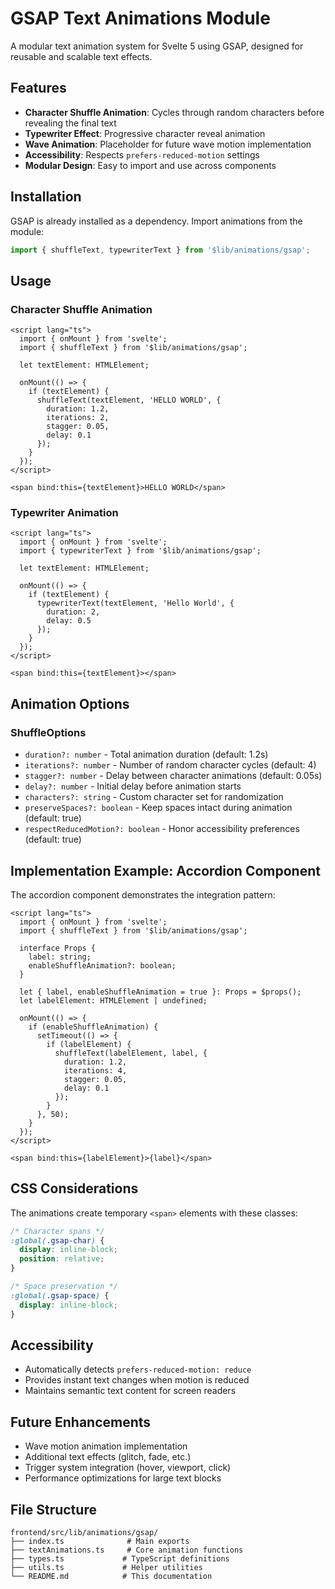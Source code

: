 # GSAP Text Animations Module

A modular text animation system for Svelte 5 using GSAP, designed for reusable and scalable text effects.

## Features

- **Character Shuffle Animation**: Cycles through random characters before revealing the final text
- **Typewriter Effect**: Progressive character reveal animation
- **Wave Animation**: Placeholder for future wave motion implementation
- **Accessibility**: Respects `prefers-reduced-motion` settings
- **Modular Design**: Easy to import and use across components

## Installation

GSAP is already installed as a dependency. Import animations from the module:

```typescript
import { shuffleText, typewriterText } from '$lib/animations/gsap';
```

## Usage

### Character Shuffle Animation

```svelte
<script lang="ts">
  import { onMount } from 'svelte';
  import { shuffleText } from '$lib/animations/gsap';
  
  let textElement: HTMLElement;
  
  onMount(() => {
    if (textElement) {
      shuffleText(textElement, 'HELLO WORLD', {
        duration: 1.2,
        iterations: 2,
        stagger: 0.05,
        delay: 0.1
      });
    }
  });
</script>

<span bind:this={textElement}>HELLO WORLD</span>
```

### Typewriter Animation

```svelte
<script lang="ts">
  import { onMount } from 'svelte';
  import { typewriterText } from '$lib/animations/gsap';
  
  let textElement: HTMLElement;
  
  onMount(() => {
    if (textElement) {
      typewriterText(textElement, 'Hello World', {
        duration: 2,
        delay: 0.5
      });
    }
  });
</script>

<span bind:this={textElement}></span>
```

## Animation Options

### ShuffleOptions

- `duration?: number` - Total animation duration (default: 1.2s)
- `iterations?: number` - Number of random character cycles (default: 4)
- `stagger?: number` - Delay between character animations (default: 0.05s)
- `delay?: number` - Initial delay before animation starts
- `characters?: string` - Custom character set for randomization
- `preserveSpaces?: boolean` - Keep spaces intact during animation (default: true)
- `respectReducedMotion?: boolean` - Honor accessibility preferences (default: true)

## Implementation Example: Accordion Component

The accordion component demonstrates the integration pattern:

```svelte
<script lang="ts">
  import { onMount } from 'svelte';
  import { shuffleText } from '$lib/animations/gsap';
  
  interface Props {
    label: string;
    enableShuffleAnimation?: boolean;
  }
  
  let { label, enableShuffleAnimation = true }: Props = $props();
  let labelElement: HTMLElement | undefined;
  
  onMount(() => {
    if (enableShuffleAnimation) {
      setTimeout(() => {
        if (labelElement) {
          shuffleText(labelElement, label, {
            duration: 1.2,
            iterations: 4,
            stagger: 0.05,
            delay: 0.1
          });
        }
      }, 50);
    }
  });
</script>

<span bind:this={labelElement}>{label}</span>
```

## CSS Considerations

The animations create temporary `<span>` elements with these classes:

```css
/* Character spans */
:global(.gsap-char) {
  display: inline-block;
  position: relative;
}

/* Space preservation */
:global(.gsap-space) {
  display: inline-block;
}
```

## Accessibility

- Automatically detects `prefers-reduced-motion: reduce`
- Provides instant text changes when motion is reduced
- Maintains semantic text content for screen readers

## Future Enhancements

- Wave motion animation implementation
- Additional text effects (glitch, fade, etc.)
- Trigger system integration (hover, viewport, click)
- Performance optimizations for large text blocks

## File Structure

```
frontend/src/lib/animations/gsap/
├── index.ts              # Main exports
├── textAnimations.ts     # Core animation functions
├── types.ts             # TypeScript definitions
├── utils.ts             # Helper utilities
└── README.md            # This documentation